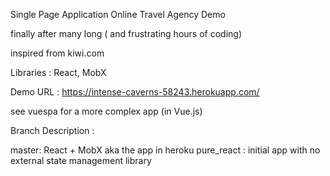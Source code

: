 

Single Page Application Online Travel Agency Demo

finally after many long ( and frustrating hours of coding)

inspired from kiwi.com

Libraries : React, MobX

Demo URL : https://intense-caverns-58243.herokuapp.com/


see vuespa for a more complex app (in Vue.js)

Branch Description :

master: React + MobX aka the app in heroku
pure_react : initial app with no external state management library